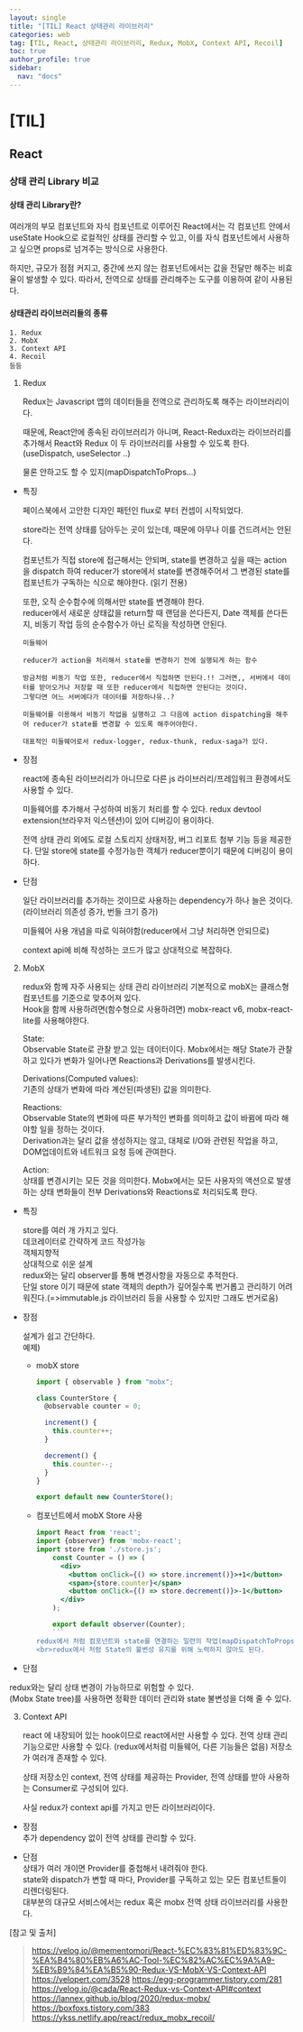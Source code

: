```yaml
---
layout: single
title: "[TIL] React 상태관리 라이브러리"
categories: web
tag: [TIL, React, 상태관리 라이브러리, Redux, MobX, Context API, Recoil]
toc: true
author_profile: true
sidebar:
  nav: "docs"
---
```


# [TIL]

## React

### 상태 관리 Library 비교

#### 상태 관리 Library란?

여러개의 부모 컴포넌트와 자식 컴포넌트로 이루어진 React에서는 각 컴포넌트 안에서 useState Hook으로 로컬적인 상태를 관리할 수 있고, 이를 자식 컴포넌트에서 사용하고 싶으면 props로 넘겨주는 방식으로 사용한다.

하지만, 규모가 점점 커지고, 중간에 쓰지 않는 컴포넌트에서는 값을 전달만 해주는 비효율이 발생할 수 있다.
따라서, 전역으로 상태를 관리해주는 도구를 이용하여 같이 사용된다.

#### 상태관리 라이브러리들의 종류

    1. Redux
    2. MobX
    3. Context API
    4. Recoil
    등등

1. Redux

   Redux는 Javascript 앱의 데이터들을 전역으로 관리하도록 해주는 라이브러리이다.

   때문에, React안에 종속된 라이브러리가 아니며, React-Redux라는 라이브러리를 추가해서 React와 Redux 이 두 라이브러리를 사용할 수 있도록 한다.(useDispatch, useSelector ..)

   물론 안하고도 할 수 있지(mapDispatchToProps...)

- 특징

  페이스북에서 고안한 디자인 패턴인 flux로 부터 컨셉이 시작되었다.

  store라는 전역 상태를 담아두는 곳이 있는데, 때문에 아무나 이를 건드려서는 안된다.

  컴포넌트가 직접 store에 접근해서는 안되며, state를 변경하고 싶을 때는 action을 dispatch 하여 reducer가 store에서 state를 변경해주어서 그 변경된 state를 컴포넌트가 구독하는 식으로 해야한다. (읽기 전용)

  또한, 오직 순수함수에 의해서만 state를 변경해야 한다.
  <br>reducer에서 새로운 상태값을 return할 때 랜덤을 쓴다든지, Date 객체를 쓴다든지, 비동기 작업 등의 순수함수가 아닌 로직을 작성하면 안된다.

      미들웨어

      reducer가 action을 처리해서 state를 변경하기 전에 실행되게 하는 함수

      방금처럼 비동기 작업 또한, reducer에서 직접하면 안된다.!! 그러면,, 서버에서 데이터를 받아오거나 저장할 때 또한 reducer에서 직접하면 안된다는 것이다.
      그렇다면 어느 서버에다가 데이터를 저장하나유..?

      미들웨어를 이용해서 비동기 작업을 실행하고 그 다음에 action dispatching을 해주어 reducer가 state를 변경할 수 있도록 해주어야한다.

      대표적인 미들웨어로서 redux-logger, redux-thunk, redux-saga가 있다.

- 장점

  react에 종속된 라이브러리가 아니므로 다른 js 라이브러리/프레임워크 환경에서도 사용할 수 있다.

  미들웨어를 추가해서 구성하여 비동기 처리를 할 수 있다.
  redux devtool extension(브라우저 익스텐션)이 있어 디버깅이 용이하다.

  전역 상태 관리 외에도 로컬 스토리지 상태저장, 버그 리포트 첨부 기능 등을 제공한다.
  단일 store에 state를 수정가능한 객체가 reducer뿐이기 때문에 디버깅이 용이하다.

- 단점

  일단 라이브러리를 추가하는 것이므로 사용하는 dependency가 하나 늘은 것이다. (라이브러리 의존성 증가, 번들 크기 증가)

  미들웨어 사용 개념을 따로 익혀야함(reducer에서 그냥 처리하면 안되므로)

  context api에 비해 작성하는 코드가 많고 상대적으로 복잡하다.

2. MobX

   redux와 함께 자주 사용되는 상태 관리 라이브러리
   기본적으로 mobX는 클래스형 컴포넌트를 기준으로 맞추어져 있다.
   <br>Hook을 함께 사용하려면(함수형으로 사용하려면) mobx-react v6, mobx-react-lite를 사용해야한다.

   State:
   <br>Observable State로 관찰 받고 있는 데이터이다. Mobx에서는 해당 State가 관찰하고 있다가 변화가 일어나면 Reactions과 Derivations를 발생시킨다.

   Derivations(Computed values):
   <br>기존의 상태가 변화에 따라 계산된(파생된) 값을 의미한다.

   Reactions:
   <br>Observable State의 변화에 따른 부가적인 변화를 의미하고 값이 바뀜에 따라 해야할 일을 정하는 것이다. <br>Derivation과는 달리 값을 생성하지는 않고, 대체로 I/O와 관련된 작업을 하고, DOM업데이트와 네트워크 요청 등에 관여한다.

   Action:
   <br>상태를 변경시키는 모든 것을 의미한다. Mobx에서는 모든 사용자의 액션으로 발생하는 상태 변화들이 전부 Derivations와 Reactions로 처리되도록 한다.

- 특징

  store를 여러 개 가지고 있다.
  <br>데코레이터로 간략하게 코드 작성가능
  <br>객체지향적
  <br>상대적으로 쉬운 설계
  <br>redux와는 달리 observer를 통해 변경사항을 자동으로 추적한다.
  <br>단일 store 이기 때문에 state 객체의 depth가 깊어질수록 번거롭고 관리하기 어려워진다.(=>immutable.js 라이브러리 등을 사용할 수 있지만 그래도 번거로움)

- 장점

  설계가 쉽고 간단하다.
  <br>예제)

  - mobX store
    ```jsx
    import { observable } from "mobx";

    class CounterStore {
      @observable counter = 0;

      increment() {
        this.counter++;
      }

      decrement() {
        this.counter--;
      }
    }

    export default new CounterStore();
    ```
  - 컴포넌트에서 mobX Store 사용
    ```jsx
    import React from 'react';
    import {observer} from 'mobx-react';
    import store from './store.js';
        const Counter = () => (
          <div>
            <button onClick={() => store.increment()}>+1</button>
            <span>{store.counter}</span>
            <button onClick={() => store.decrement()}>-1</button>
          </div>
        );

        export default observer(Counter);
        ```
    redux에서 처럼 컴포넌트와 state를 연결하는 일련의 작업(mapDispatchToProps, mapStateToProps / react-redux의 hook을 이용한 작업 등)을 해주지 않고 이렇게 간단하게 구현할 수 있다.
    <br>redux에서 처럼 State의 불변성 유지를 위해 노력하지 않아도 된다.

- 단점

redux와는 달리 상태 변경이 가능하므로 위험할 수 있다.
<br>(Mobx State tree)를 사용하면 정확한 데이터 관리와 state 불변성을 더해 줄 수 있다.

3. Context API

   react 에 내장되어 있는 hook이므로 react에서만 사용할 수 있다.
   전역 상태 관리 기능으로만 사용할 수 있다. (redux에서처럼 미들웨어, 다른 기능들은 없음)
   저장소가 여러개 존재할 수 있다.

   상태 저장소인 context, 전역 상태를 제공하는 Provider, 전역 상태를 받아 사용하는 Consumer로 구성되어 있다.

   사실 redux가 context api를 가지고 만든 라이브러리이다.

- 장점
  <br>추가 dependency 없이 전역 상태를 관리할 수 있다.

- 단점
  <br>상태가 여러 개이면 Provider를 중첩해서 내려줘야 한다.
  <br>state와 dispatch가 변할 때 마다, Provider를 구독하고 있는 모든 컴포넌트들이 리렌더링된다.
  <br>대부분의 대규모 서비스에서는 redux 혹은 mobx 전역 상태 라이브러리를 사용한다.

[참고 및 출처]

> https://velog.io/@mementomori/React-%EC%83%81%ED%83%9C-%EA%B4%80%EB%A6%AC-Tool-%EC%82%AC%EC%9A%A9-%EB%B9%84%EA%B5%90-Redux-VS-MobX-VS-Context-API
> https://velopert.com/3528
> https://egg-programmer.tistory.com/281
> https://velog.io/@cada/React-Redux-vs-Context-API#context
> https://lannex.github.io/blog/2020/redux-mobx/
> https://boxfoxs.tistory.com/383
> https://ykss.netlify.app/react/redux_mobx_recoil/
